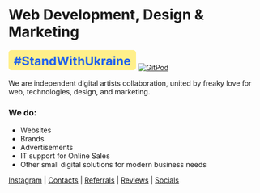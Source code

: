 # Web Development, Design & Marketing

[![StandWithUkraine](https://raw.githubusercontent.com/vshymanskyy/StandWithUkraine/main/badges/StandWithUkraine.svg)](https://github.com/vshymanskyy/StandWithUkraine)
[![GitPod](https://img.shields.io/badge/Contribute%20with-Gitpod-908a85?logo=gitpod)](https://gitpod.io/#https://github.com/digitalandyeu/.github)

We are independent digital artists collaboration, united by freaky love for web, technologies, design, and marketing.

### We do:

-   Websites
-   Brands
-   Advertisements
-   IT support for Online Sales
-   Other small digital solutions for modern business needs

[Instagram](https://www.instagram.com/digitalandy.eu) | [Contacts](./../public/data/contacts.json) | [Referrals](./../public/data/referrals.json) | [Reviews](./../public/data/reviews.json) | [Socials](./../public/data/socials.json)
